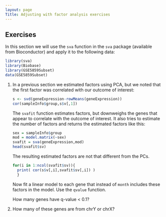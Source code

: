```yaml
---
layout: page
Title: Adjusting with factor analysis exercises
---
```


## Exercises

In this section we will use the `sva` function in the `sva` package (available from Bioconductor) and apply it to the following data:


```r
library(sva)
library(Biobase)
library(GSE5859Subset)
data(GSE5859Subset)
```

1. In a previous section we estimated factors using PCA, but we noted that the first factor was correlated with our outcome of interest: 

    
    ```r
    s <- svd(geneExpression-rowMeans(geneExpression))
    cor(sampleInfo$group,s$v[,1])
    ```

    The `svafit` function estimates factors, but downweighs the genes that appear to correlate with the outcome of interest. It also tries to estimate the number of factors and returns the estimated factors like this:

    
    ```r
    sex = sampleInfo$group
    mod = model.matrix(~sex)
    svafit = sva(geneExpression,mod)
    head(svafit$sv)
    ```

    The resulting estimated factors are not that different from the PCs.
    
    
    ```r
    for(i in 1:ncol(svafit$sv)){
      print( cor(s$v[,i],svafit$sv[,i]) )
      }
    ```


    Now fit a linear model to each gene that instead of `month` includes these factors in the model. Use the `qvalue` function. 
    
    How many genes have q-value < 0.1?



2. How many of these genes are from chrY or chrX?



